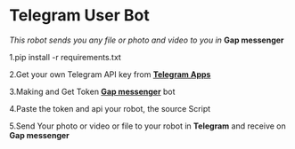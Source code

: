 # **Telegram User Bot** 

_This robot sends you any file or photo and video to you in_ **Gap messenger**

1.pip install -r requirements.txt

2.Get your own Telegram API key from [**Telegram Apps**](https://my.telegram.org/apps)

3.Making and Get Token [**Gap messenger**](https://my.gap.im/dashboard) bot

4.Paste the token and api your robot, the source Script

5.Send Your photo or video or file to your robot in **Telegram** and receive on **Gap messenger**


